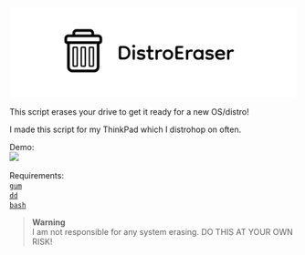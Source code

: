 ![Banner](assets/distroeraser.png)

This script erases your drive to get it ready for a new OS/distro!

I made this script for my ThinkPad which I distrohop on often.

Demo: \
<a href="https://asciinema.org/a/QVpWkGwBHbtNueY5Q0z2QtoJJ" target="_blank"><img src="https://asciinema.org/a/QVpWkGwBHbtNueY5Q0z2QtoJJ.svg" /></a>

Requirements: \
[`gum`](https://github.com/charmbracelet/gum#installation) \
[`dd`](https://repology.org/project/coreutils/versions) \
[`bash`](https://repology.org/project/bash/versions)

> **Warning** \
> I am not responsible for any system erasing. DO THIS AT YOUR OWN RISK!

